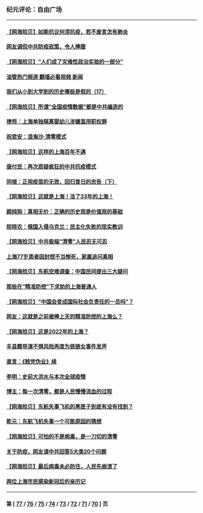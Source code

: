 ### 纪元评论：自由广场
---
#### [【网海拾贝】如能抗议何须抗疫，若不废言怎有肺炎](../../pages/nsc993/n13701767.md?04080330) 
#### [网友调侃中共防疫政策，令人捧腹](../../pages/nsc993/n13701561.md?04080330) 
#### [【网海拾贝】“人们成了灾难性政治实验的一部分”](../../pages/nsc993/n13698988.md?04080330) 
#### [油管热门频道 翻墙必看视频 新闻](ok?04080330)
#### [我们从小到大学到的历史哪些是假的（17）](../../pages/nsc993/n13698883.md?04080330) 
#### [【网海拾贝】所谓“全国疫情数据”都是中共编造的](../../pages/nsc993/n13694674.md?04080330) 
#### [律师：上海单独隔离婴幼儿涉嫌滥用职权罪](../../pages/nsc993/n13694627.md?04080330) 
#### [祝君安：浪淘沙·清零模式](../../pages/nsc993/n13694452.md?04080330) 
#### [【网海拾贝】这样的上海百年不遇](../../pages/nsc993/n13692603.md?04080330) 
#### [唐付民：再次质疑疯狂的中共抗疫模式](../../pages/nsc993/n13691971.md?04080330) 
#### [同根：正视疫苗的无效，回归昔日的忠告（下）](../../pages/nsc993/n13688756.md?04080330) 
#### [【网海拾贝】这就是上海！活了33年的上海！](../../pages/nsc993/n13688654.md?04080330) 
#### [颜纯钩：真相无价：正确的历史观是价值观的基础](../../pages/nsc993/n13688555.md?04080330) 
#### [程晓农：俄国入侵乌克兰：民主化失败的现实教训](../../pages/nsc993/n13686006.md?04080330) 
#### [【网海拾贝】中共极端“清零”人民忍无可忍](../../pages/nsc993/n13685914.md?04080330) 
#### [上海77岁患者因封控不当惨死，家属追问真相](../../pages/nsc993/n13685891.md?04080330) 
#### [【网海拾贝】东航空难调查：中国民间提出三大疑问](../../pages/nsc993/n13683137.md?04080330) 
#### [那些在“精准防控”下求助的上海普通人](../../pages/nsc993/n13683088.md?04080330) 
#### [【网海拾贝】“中国会变成国际社会负责任的一员吗”？](../../pages/nsc993/n13680707.md?04080330) 
#### [网友：这就是之前被捧上天的精准防控的上海么？](../../pages/nsc993/n13680287.md?04080330) 
#### [【网海拾贝】这是2022年的上海？](../../pages/nsc993/n13678253.md?04080330) 
#### [丰县籍导演不惧风险再度为铁链女事件发声](../../pages/nsc993/n13678215.md?04080330) 
#### [直言：《贱党伪业》续](../../pages/nsc993/n13678056.md?04080330) 
#### [李明：史前大洪水与本次全球疫情](../../pages/nsc993/n13677332.md?04080330) 
#### [博主：每一次清零，都是人民慢慢流血的过程](../../pages/nsc993/n13676078.md?04080330) 
#### [【网海拾贝】东航失事飞机的黑匣子到底有没有找到？](../../pages/nsc993/n13676034.md?04080330) 
#### [乾元：东航飞机失事一个可能原因的猜想](../../pages/nsc993/n13675834.md?04080330) 
#### [【网海拾贝】可怕的不是病毒，是一刀切的清零](../../pages/nsc993/n13674403.md?04080330) 
#### [关于防疫，网友请中共回答5大类20个问题](../../pages/nsc993/n13674318.md?04080330) 
#### [【网海拾贝】最后病毒未必防住，人民先崩溃了](../../pages/nsc993/n13672307.md?04080330) 
#### [两位上海市民感染新冠后的亲历记](../../pages/nsc993/n13672217.md?04080330) 

---
#### 第 [ [77](./77.md?04080330) / [76](./76.md?04080330) / [75](./75.md?04080330) / [74](./74.md?04080330) / [73](./73.md?04080330) / [72](./72.md?04080330) / [71](./71.md?04080330) / [70](./70.md?04080330) ] 页
